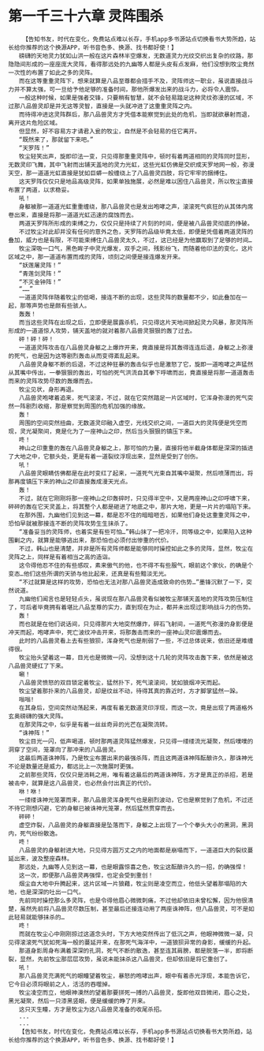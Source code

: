 # 第一千三十六章 灵阵围杀
        【告知书友，时代在变化，免费站点难以长存，手机app多书源站点切换看书大势所趋，站长给你推荐的这个换源APP，听书音色多、换源、找书都好使！】
       磅礴的天地灵力犹如山洪一般在这片森林半空爆发，无数道灵力光纹交织出复杂的纹路，那隐隐间形成的一座座庞大灵阵，看得那远处的九幽等人都是头皮有点发麻，他们没想到牧尘竟然一次性的布置了如此之多的灵阵。
       而在这等重重灵阵下，想来就算是八品至尊都会措手不及，灵阵师这一职业，虽说直接战斗力并不算太强，可一旦给予他足够的准备时间，那他所爆发出来的战斗力，必将令人震惊。
       一般这种时候，如果是强者交锋，只要稍有智慧，就不会轻易踏足这种灵纹弥漫的区域，不过那八品兽灵却是并无这等灵智，直接是一头就冲进了这重重灵阵之内。
       而待得冲进这灵阵群后，那八品兽灵方才凭借本能察觉到此处的危机，当即就欲暴射而退，离开这片危险区域。
       但显然，好不容易方才请君入瓮的牧尘，自然是不会轻易的任它离开。
       “既然来了，那就留下来吧。”
       “天罗阵！”
       牧尘轻笑出声，旋即印法一变，只见得那重重灵阵中，顿时有着两道相同的灵阵同时显形，无数灵印飞舞，其中飞射而出铺天盖地的灵力光虹，这些光虹仿佛是交织成天罗地网一般，弥漫天空，那一道道光虹直接是犹如巨蟒一般缠绕上了八品兽灵四肢，将它牢牢的捆缚住。
       这天罗阵仅仅只是地品高级灵阵，如果单独施展，必然是难以困住八品兽灵，所以牧尘直接布置了两道，以求稳妥。
       吼！
       身躯被那一道道光虹重重缠绕，那八品兽灵也是发出咆哮之声，滚滚死气疯狂的从其体内席卷出来，直接是将那一道道光虹迅速的腐蚀而去。
       两道天罗阵所形成的束缚之力，仅仅只是持续了片刻的时间，便是被八品兽灵彻底的挣破。
       不过牧尘对此却并没有任何的意外之色，天罗阵的品级毕竟太低，即便是凭借着两道灵阵的叠加，威力也是有限，不可能束缚住八品兽灵太久，不过，这已经是为他赢取到了足够的时间…
       牧尘深吸一口气，黑色眸子中灵光爆发，双手之间，残影纷飞，而随着他印法的变化，这片区域之中，那一道道布置而成的灵阵，顷刻之间便是接连爆发开来。
       “妖莲屠灵阵！”
       “青莲剑灵阵！”
       “不灭金钟阵！”
       “……”
       一道道灵阵伴随着牧尘的低喝，接连不断的出现，这些灵阵的数量都不少，如此叠加在一起，那等声势也是颇有些骇人。
       轰轰！
       而当这些灵阵在出现之后，立即便是展露杀机，只见得这片天地间掀起灵力风暴，那灵阵所形成的一道道惊人攻势，铺天盖地的就对着那八品兽灵狠狠的轰了过去。
       砰！砰！砰！
       一道道灵阵攻击在八品兽灵身躯之上爆炸开来，竟直接是将其轰得连连后退，身躯之上弥漫的死气，也是因为这等剧烈轰击从而变得紊乱起来。
       八品兽灵身躯不断的后退，不过这种狂暴的轰击似乎也是激怒了它，旋即一道咆哮之声猛然从其嘴中传出，一拳狠狠的轰出，可怕的死气洪流自其拳下呼啸而出，竟直接是将那一道道轰击而来的灵阵攻势尽数的轰爆而去。
       牧尘见状，身形再退。
       八品兽灵咆哮着追来，死气滚滚，不过，就在它突然踏足一片区域时，它浑身弥漫的死气突然一阵剧烈收缩，那是察觉到周围的危机加强的缘故。
       轰！
       周围的空间突然扭曲，无数道灵印融入虚空，光线交织之间，一道巨大的灵阵便是凭空而现，灵光凝聚间，竟是化为了一座神山之印，然后当头狠狠的镇压下来。
       咚！
       神山之印重重的轰在八品兽灵身躯之上，那可怕的力量，直接将他半截身体都是深深的插进了大地之中，它额头处，更是有着一道裂纹浮现出来，显然是受到了创伤。
       吼！
       八品兽灵眼睛仿佛都是在此时变红了起来，一道死气光束自其嘴中凝聚，然后喷薄而出，将那再度镇压下来的神山之印直接轰成漫天光点。
       轰！
       不过，就在它刚刚将那一座神山之印轰碎时，只见得半空中，又是两座神山之印呼啸下来，砰砰的轰在它天灵盖上，将其整个人都是砸进了地底之中，那片大地，更是一片片的塌陷下来。
       在那外围，九幽他们见到这一幕，都是忍不住的暗暗咂舌，如果他们身处这重重灵阵之中，恐怕早就被那接连不断的灵阵攻势生生抹杀了。
       “准备妥当的灵阵师，也着实是有些可怕…”韩山抹了一把冷汗，同等级之中，如果陷入这种围剿之内，就算是能够逃出来，那恐怕也必须付出惨重的代价。
       不过，韩山也是清楚，并非是所有灵阵师都是能够同时操控如此之多的灵阵，显然，牧尘在灵阵之上，同样是有着相当之高的造诣。
       这令得他忍不住的有些感叹，素来傲气的他，也不得不有些服气，眼前这个家伙，的确是个变态…他们这些所谓的天骄与他比起来，还真是有些黯淡无光。
       “不过就算是这样的攻势，恐怕也无法对那八品兽灵造成致命的伤势…”墨锋沉默了一下，突然说道。
       九幽他们闻言也是轻轻点头，虽说现在那八品兽灵看似被牧尘那铺天盖地的灵阵攻势压制住了，可后者毕竟拥有着堪比八品至尊的实力，直到现在为止，都并未出现过影响战斗力的伤势。
       轰！
       而也就是在他们说话间，只见得那片大地突然爆炸，碎石飞射间，一道死气弥漫的身影便是冲天而起，咆哮声中，死亡波纹冲击开来，将那轰击而来的一座神山灵印震爆而去。
       此时的八品兽灵看上去有些狼狈，浑身死气也是削弱了一些，不过总体说来，依旧还是难缠得很。
       牧尘抬头望着这一幕，目光也是微微一闪，没想到这十几轮的灵阵攻击轰下来，依然是被这八品兽灵硬扛了下来。
       唰！
       八品兽灵愤怒的双目锁定着牧尘，猛然扑下，死气滚滚间，犹如狼烟冲天而起。
       牧尘望着那扑来的八品兽灵，却是纹丝不动，待得其真的靠近时，方才脚掌猛然一跺。
       嗡嗡!
       在其身后，空间突然动荡起来，再度有着无数道灵印浮现，而这一次，竟是出现了两道格外玄奥磅礴的强大灵阵。
       在那灵阵之中，似乎是有着一丝丝奇异的光芒在凝聚流转。
       “诛神阵！”
       牧尘目光一闪，低声喝道，顿时那两道灵阵猛然爆发，只见得一缕缕流光凝聚，然后噗噗的洞穿了空间，笼罩向了那冲来的八品兽灵。
       这最后两道诛神阵，乃是牧尘布置出来的最强杀阵，而且这两道诛神阵酝酿许久，那诛神光不论是数量还是威力，都远比上一次施展时更强。
       之前那些灵阵，仅仅只是消耗之用，唯有着这最后的两道诛神阵，方才是真正的杀招，若是被击中，就算是这八品兽灵，也必然会付出真正的代价。
       咻！咻！
       一缕缕诛神光笼罩而来，那八品兽灵浑身死气也是剧烈波动，它也是察觉到了危机，不过还不待它刚想闪避，它的身躯已被诛神光笼罩，然后猛然贯穿而去。
       砰砰！
       虚空炸裂，八品兽灵的身躯直接是坠落而下，身躯之上出现了一个个拳头大小的黑洞，黑洞内，死气纷纷散逸。
       咚！
       八品兽灵的身躯射进大地，只见得方圆万丈之内的地面都是崩塌而下，一道道巨大的裂纹蔓延出来，波及整座森林。
       那远处，九幽等人见到这一幕，也是眼露惊喜之色，牧尘这酝酿许久的一招，的确强悍！
       这一次，即便那八品兽灵再强悍，也定会受到重创！
       烟尘自大地中升腾起来，这片区域一片狼藉，牧尘则是凌空而立，他低头望着那塌陷的大地，也是深深的吐出一口气。
       先前同时操控那么多灵阵，也是令得他眉心微微刺痛，不过他却依旧未曾松懈，因为他很清楚，虽然先前将八品兽灵尽数压制，甚至最后还接连动用了两座诛神阵，但八品兽灵，可不是如此轻易就能够抹杀的…
       咚！
       而就在牧尘心中刚刚掠过这道念头时，下方大地突然传出了低沉之声，他眼神微微一凝，只见得滚滚死气犹如死海一般的蔓延开来，在那死气海洋中，一道狼狈异常的身影，缓缓的升起。
       那道身影周身布满着深深的孔洞，死气不断的散逸，甚至连其肩膀，都是脱落一半，即将断裂，显然，先前牧尘那层层攻势，虽说未能抹杀这八品兽灵，但却依旧是将它重创了。
       吼！
       那八品兽灵充满死气的眼瞳望着牧尘，暴怒的咆哮出声，眼中有着赤光浮现，本能告诉它，它今日必须将眼前之人，活活的吞噬掉。
       牧尘凌空而立，他眼神漠然的望着那要拼死一搏的八品兽灵，旋即他双目微闭，眉心之处，黑光凝聚，然后一只漆黑竖眼，便是缓缓的睁了开来。
       这只灭生瞳，方才是牧尘为这八品兽灵准备的收尾杀招。
       ...
       ...
       【告知书友，时代在变化，免费站点难以长存，手机app多书源站点切换看书大势所趋，站长给你推荐的这个换源APP，听书音色多、换源、找书都好使！】